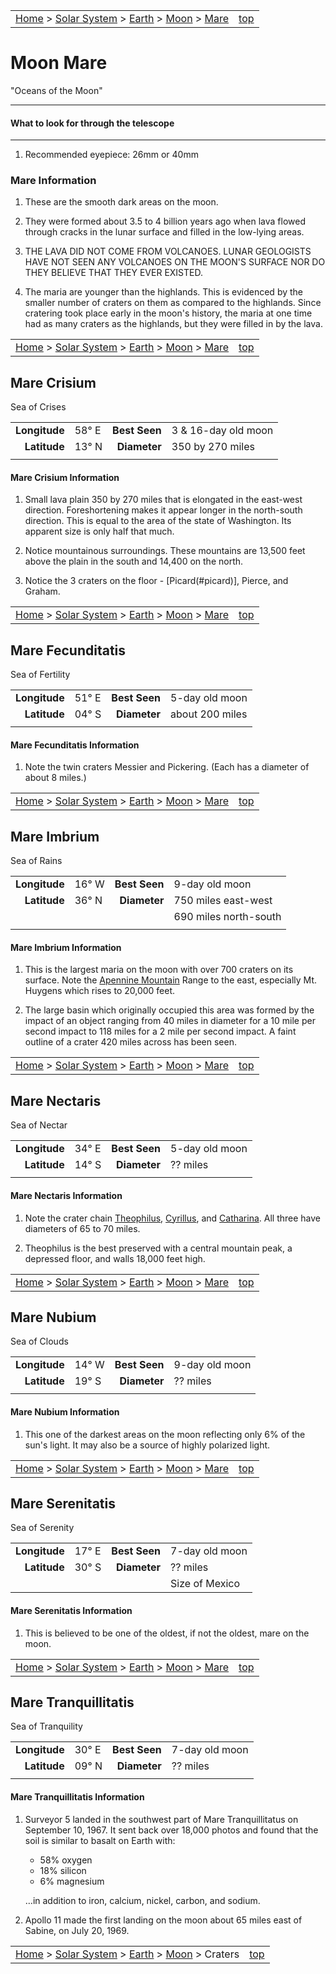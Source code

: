 |                                                                                                                                |                           |
| :----------------------------------------------------------------------------------------------------------------------------- | ------------------------: |
| [Home](/notes/#object-notes) > [Solar System](/notes/#solar-system) > [Earth](/notes/#planets) > [Moon](../moon) > [Mare](#moon-mare) | [top](#moon-mare) |

# Moon Mare

"Oceans of the Moon"

---

#### What to look for through the telescope

---

1. Recommended eyepiece: 26mm or 40mm

### Mare Information

1. These are the smooth dark areas on the moon.

2. They were formed about 3.5 to 4 billion years ago when lava flowed through cracks in the lunar surface and filled in the low-lying areas.

3. THE LAVA DID NOT COME FROM VOLCANOES. LUNAR GEOLOGISTS HAVE NOT SEEN ANY VOLCANOES ON THE MOON'S SURFACE NOR DO THEY BELIEVE THAT THEY EVER EXISTED.

4. The maria are younger than the highlands. This is evidenced by the smaller number of craters on them as compared to the highlands. Since cratering took place early in the moon's history, the maria at one time had as many craters as the highlands, but they were filled in by the lava.

|                                                                                                                                |                           |
| :----------------------------------------------------------------------------------------------------------------------------- | ------------------------: |
| [Home](/notes/#object-notes) > [Solar System](/notes/#solar-system) > [Earth](/notes/#planets) > [Moon](../moon) > [Mare](#moon-mare) | [top](#moon-mare) |

## Mare Crisium

Sea of Crises

|               |           |               |                     |
| ------------: | :-------- | ------------: | :------------------ |
| **Longitude** | 58&deg; E | **Best Seen** | 3 & 16-day old moon |
|  **Latitude** | 13&deg; N |  **Diameter** | 350 by 270 miles    |
|               |           |               |                     |

#### Mare Crisium Information

1. Small lava plain 350 by 270 miles that is elongated in the east-west direction. Foreshortening makes it appear longer in the north-south direction. This is equal to the area of the state of Washington. Its apparent size is only half that much.

2. Notice mountainous surroundings. These mountains are 13,500 feet above the plain in the south and 14,400 on the north.

3. Notice the 3 craters on the floor - [Picard(#picard)], Pierce, and Graham.

|                                                                                                                                |                           |
| :----------------------------------------------------------------------------------------------------------------------------- | ------------------------: |
| [Home](/notes/#object-notes) > [Solar System](/notes/#solar-system) > [Earth](/notes/#planets) > [Moon](../moon) > [Mare](#moon-mare) | [top](#moon-mare) |

## Mare Fecunditatis

Sea of Fertility

|               |           |               |                 |
| ------------: | :-------- | ------------: | :-------------- |
| **Longitude** | 51&deg; E | **Best Seen** | 5-day old moon  |
|  **Latitude** | 04&deg; S |  **Diameter** | about 200 miles |
|               |           |               |                 |

#### Mare Fecunditatis Information

1. Note the twin craters Messier and Pickering. (Each has a diameter of about 8 miles.)

|                                                                                                                                |                           |
| :----------------------------------------------------------------------------------------------------------------------------- | ------------------------: |
| [Home](/notes/#object-notes) > [Solar System](/notes/#solar-system) > [Earth](/notes/#planets) > [Moon](../moon) > [Mare](#moon-mare) | [top](#moon-mare) |

## Mare Imbrium

Sea of Rains

|               |           |               |                       |
| ------------: | :-------- | ------------: | :-------------------- |
| **Longitude** | 16&deg; W | **Best Seen** | 9-day old moon        |
|  **Latitude** | 36&deg; N |  **Diameter** | 750 miles east-west   |
|               |           |               | 690 miles north-south |
|               |           |               |                       |

#### Mare Imbrium Information

1. This is the largest maria on the moon with over 700 craters on its surface. Note the [Apennine Mountain](#apennine-mountains) Range to the east, especially Mt. Huygens which rises to 20,000 feet.

2. The large basin which originally occupied this area was formed by the impact of an object ranging from 40 miles in diameter for a 10 mile per second impact to 118 miles for a 2 mile per second impact. A faint outline of a crater 420 miles across has been seen.

|                                                                                                                                |                           |
| :----------------------------------------------------------------------------------------------------------------------------- | ------------------------: |
| [Home](/notes/#object-notes) > [Solar System](/notes/#solar-system) > [Earth](/notes/#planets) > [Moon](../moon) > [Mare](#moon-mare) | [top](#moon-mare) |

## Mare Nectaris

Sea of Nectar

|               |           |               |                |
| ------------: | :-------- | ------------: | :------------- |
| **Longitude** | 34&deg; E | **Best Seen** | 5-day old moon |
|  **Latitude** | 14&deg; S |  **Diameter** | ?? miles       |
|               |           |               |                |

#### Mare Nectaris Information

1. Note the crater chain [Theophilus](#theophilus), [Cyrillus](#cyrillus), and [Catharina](#catharina). All three have diameters of 65 to 70 miles.

2. Theophilus is the best preserved with a central mountain peak, a depressed floor, and walls 18,000 feet high.

|                                                                                                                                |                           |
| :----------------------------------------------------------------------------------------------------------------------------- | ------------------------: |
| [Home](/notes/#object-notes) > [Solar System](/notes/#solar-system) > [Earth](/notes/#planets) > [Moon](../moon) > [Mare](#moon-mare) | [top](#moon-mare) |

## Mare Nubium

Sea of Clouds

|               |           |               |                |
| ------------: | :-------- | ------------: | :------------- |
| **Longitude** | 14&deg; W | **Best Seen** | 9-day old moon |
|  **Latitude** | 19&deg; S |  **Diameter** | ?? miles       |
|               |           |               |                |

#### Mare Nubium Information

1. This one of the darkest areas on the moon reflecting only 6% of the sun's light. It may also be a source of highly polarized light.

|                                                                                                                                |                           |
| :----------------------------------------------------------------------------------------------------------------------------- | ------------------------: |
| [Home](/notes/#object-notes) > [Solar System](/notes/#solar-system) > [Earth](/notes/#planets) > [Moon](../moon) > [Mare](#moon-mare) | [top](#moon-mare) |

## Mare Serenitatis

Sea of Serenity

|               |           |               |                |
| ------------: | :-------- | ------------: | :------------- |
| **Longitude** | 17&deg; E | **Best Seen** | 7-day old moon |
|  **Latitude** | 30&deg; S |  **Diameter** | ?? miles       |
|               |           |               | Size of Mexico |

#### Mare Serenitatis Information

1. This is believed to be one of the oldest, if not the oldest, mare on the moon.

|                                                                                                                                |                           |
| :----------------------------------------------------------------------------------------------------------------------------- | ------------------------: |
| [Home](/notes/#object-notes) > [Solar System](/notes/#solar-system) > [Earth](/notes/#planets) > [Moon](../moon) > [Mare](#moon-mare) | [top](#moon-mare) |

## Mare Tranquillitatis

Sea of Tranquility

|               |           |               |                |
| ------------: | :-------- | ------------: | :------------- |
| **Longitude** | 30&deg; E | **Best Seen** | 7-day old moon |
|  **Latitude** | 09&deg; N |  **Diameter** | ?? miles       |
|               |           |               |                |

#### Mare Tranquillitatis Information

1. Surveyor 5 landed in the southwest part of Mare Tranquillitatus on September 10, 1967. It sent back over 18,000 photos and found that the soil is similar to basalt on Earth with:

   - 58% oxygen
   - 18% silicon
   - 6% magnesium

   …in addition to iron, calcium, nickel, carbon, and sodium.

2. Apollo 11 made the first landing on the moon about 65 miles east of Sabine, on July 20, 1969.

|                                                                                                                          |                           |
| :----------------------------------------------------------------------------------------------------------------------- | ------------------------: |
| [Home](/notes/#object-notes) > [Solar System](/notes/#solar-system) > [Earth](/notes/#planets) > [Moon](../moon) > Craters | [top](#moon-mare) |
